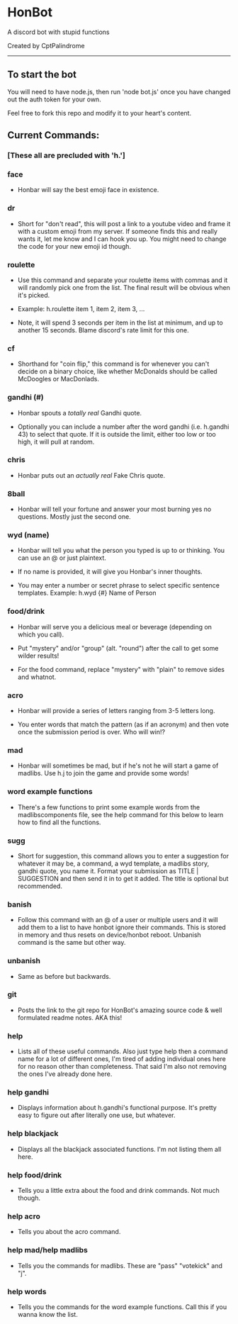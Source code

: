 # HonBot

A discord bot with stupid functions

Created by CptPalindrome

---

## To start the bot

You will need to have node.js, then run 'node bot.js' once you have changed out the auth token for your own.

Feel free to fork this repo and modify it to your heart's content.

## Current Commands:

### [These all are precluded with 'h.']

### face

- Honbar will say the best emoji face in existence.

### dr

- Short for "don't read", this will post a link to a youtube video and frame it with a custom emoji from my server. If someone finds this and really wants it, let me know and I can hook you up. You might need to change the code for your new emoji id though.

### roulette

- Use this command and separate your roulette items with commas and it will randomly pick one from the list. The final result will be obvious when it's picked.

- Example: h.roulette item 1, item 2, item 3, ...

- Note, it will spend 3 seconds per item in the list at minimum, and up to another 15 seconds. Blame discord's rate limit for this one.

### cf

- Shorthand for "coin flip," this command is for whenever you can't decide on a binary choice, like whether McDonalds should be called McDoogles or MacDonlads.

### gandhi (#)

- Honbar spouts a *totally real* Gandhi quote.

- Optionally you can include a number after the word gandhi (i.e. h.gandhi 43) to select that quote. If it is outside the limit, either too low or too high, it will pull at random.

### chris

- Honbar puts out an *actually real* Fake Chris quote.

### 8ball

- Honbar will tell your fortune and answer your most burning yes no questions. Mostly just the second one.

### wyd (name)

- Honbar will tell you what the person you typed is up to or thinking. You can use an @ or just plaintext.

- If no name is provided, it will give you Honbar's inner thoughts.

- You may enter a number or secret phrase to select specific sentence templates. Example: h.wyd {#} Name of Person

### food/drink

- Honbar will serve you a delicious meal or beverage (depending on which you call).

- Put "mystery" and/or "group" (alt. "round") after the call to get some wilder results!

- For the food command, replace "mystery" with "plain" to remove sides and whatnot.

### acro

- Honbar will provide a series of letters ranging from 3-5 letters long.

- You enter words that match the pattern (as if an acronym) and then vote once the submission period is over. Who will win!?

### mad

- Honbar will sometimes be mad, but if he's not he will start a game of madlibs. Use h.j to join the game and provide some words!

### word example functions

- There's a few functions to print some example words from the madlibscomponents file, see the help command for this below to learn how to find all the functions.

### sugg

- Short for suggestion, this command allows you to enter a suggestion for whatever it may be, a command, a wyd template, a madlibs story, gandhi quote, you name it. Format your submission as TITLE | SUGGESTION and then send it in to get it added. The title is optional but recommended.

### banish

- Follow this command with an @ of a user or multiple users and it will add them to a list to have honbot ignore their commands. This is stored in memory and thus resets on device/honbot reboot. Unbanish command is the same but other way.

### unbanish

- Same as before but backwards.

### git

- Posts the link to the git repo for HonBot's amazing source code & well formulated readme notes. AKA this!

### help

- Lists all of these useful commands. Also just type help then a command name for a lot of different ones, I'm tired of adding individual ones here for no reason other than completeness. That said I'm also not removing the ones I've already done here.

### help gandhi

- Displays information about h.gandhi's functional purpose. It's pretty easy to figure out after literally one use, but whatever.

### help blackjack

- Displays all the blackjack associated functions. I'm not listing them all here.

### help food/drink

- Tells you a little extra about the food and drink commands. Not much though.

### help acro

- Tells you about the acro command.

### help mad/help madlibs

- Tells you the commands for madlibs. These are "pass" "votekick" and "j".

### help words

- Tells you the commands for the word example functions. Call this if you wanna know the list.
